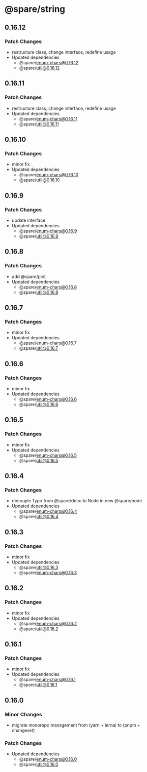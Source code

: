 # @spare/string

## 0.16.12

### Patch Changes

- restructure class, change interface, redefine usage
- Updated dependencies
  - @spare/enum-chars@0.16.12
  - @spare/util@0.16.12

## 0.16.11

### Patch Changes

- restructure class, change interface, redefine usage
- Updated dependencies
  - @spare/enum-chars@0.16.11
  - @spare/util@0.16.11

## 0.16.10

### Patch Changes

- minor fix
- Updated dependencies
  - @spare/enum-chars@0.16.10
  - @spare/util@0.16.10

## 0.16.9

### Patch Changes

- update interface
- Updated dependencies
  - @spare/enum-chars@0.16.9
  - @spare/util@0.16.9

## 0.16.8

### Patch Changes

- add @spare/plot
- Updated dependencies
  - @spare/enum-chars@0.16.8
  - @spare/util@0.16.8

## 0.16.7

### Patch Changes

- minor fix
- Updated dependencies
  - @spare/enum-chars@0.16.7
  - @spare/util@0.16.7

## 0.16.6

### Patch Changes

- minor fix
- Updated dependencies
  - @spare/enum-chars@0.16.6
  - @spare/util@0.16.6

## 0.16.5

### Patch Changes

- minor fix
- Updated dependencies
  - @spare/enum-chars@0.16.5
  - @spare/util@0.16.5

## 0.16.4

### Patch Changes

- decouple Typo from @spare/deco to Node in new @spare/node
- Updated dependencies
  - @spare/enum-chars@0.16.4
  - @spare/util@0.16.4

## 0.16.3

### Patch Changes

- minor fix
- Updated dependencies
  - @spare/util@0.16.3
  - @spare/enum-chars@0.16.3

## 0.16.2

### Patch Changes

- minor fix
- Updated dependencies
  - @spare/enum-chars@0.16.2
  - @spare/util@0.16.2

## 0.16.1

### Patch Changes

- minor fix
- Updated dependencies
  - @spare/enum-chars@0.16.1
  - @spare/util@0.16.1

## 0.16.0

### Minor Changes

- migrate monorepo management from (yarn + lerna) to (pnpm + changeset)

### Patch Changes

- Updated dependencies
  - @spare/enum-chars@0.16.0
  - @spare/util@0.16.0
